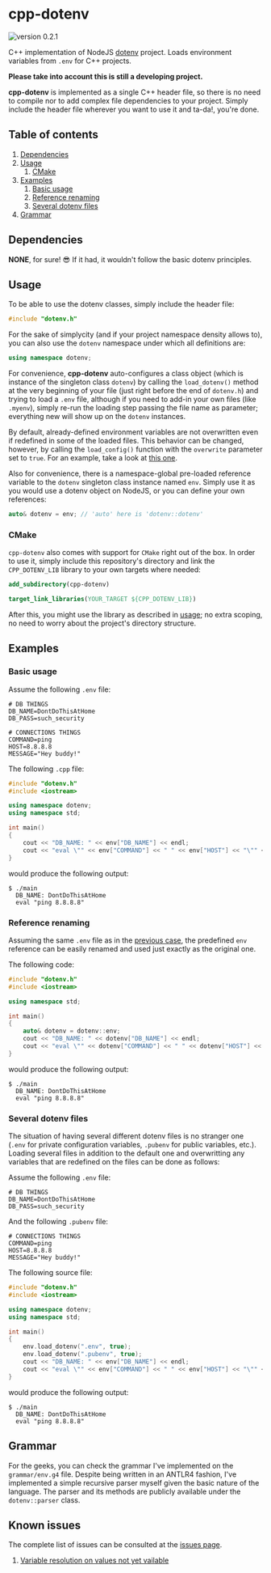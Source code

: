 # cpp-dotenv

![version 0.2.1](https://img.shields.io/badge/version-0.2.1-blue)

C++ implementation of NodeJS [dotenv](https://github.com/motdotla/dotenv) project. Loads environment variables from `.env` for C++ projects.

**Please take into account this is still a developing project.**

**cpp-dotenv** is implemented as a single C++ header file, so there is no need to compile nor to add complex file dependencies to your project. Simply include the header file wherever you want to use it and ta-da!, you're done.

## Table of contents

1. [Dependencies](#dependencies)
2. [Usage](#usage)
   1. [CMake](#cmake)
3. [Examples](#examples)
   1. [Basic usage](#basic-usage)
   2. [Reference renaming](#reference-renaming)
   3. [Several dotenv files](#several-dotenv-files)
4. [Grammar](#grammar)

## Dependencies

**NONE**, for sure! :sunglasses: If it had, it wouldn't follow the basic dotenv principles.

## Usage

To be able to use the dotenv classes, simply include the header file:

```cpp
#include "dotenv.h"
```

For the sake of simplycity (and if your project namespace density allows to), you can also use the `dotenv` namespace under which all definitions are:

```cpp
using namespace dotenv;
```

For convenience, **cpp-dotenv** auto-configures a class object (which is instance of the singleton class `dotenv`) by calling the `load_dotenv()` method at the very beginning of your file (just right before the end of `dotenv.h`) and trying to load a `.env` file, although if you need to add-in your own files (like `.myenv`), simply re-run the loading step passing the file name as parameter; everything new will show up on the `dotenv` instances.

By default, already-defined environment variables are not overwritten even if redefined in some of the loaded files. This behavior can be changed, however, by calling the `load_config()` function with the `overwrite` parameter set to `true`. For an example, take a look at [this one](#several-dotenv-files).

Also for convenience, there is a namespace-global pre-loaded reference variable to the `dotenv` singleton class instance named `env`. Simply use it as you would use a dotenv object on NodeJS, or you can define your own references:

```cpp
auto& dotenv = env; // 'auto' here is 'dotenv::dotenv'
```

### CMake

`cpp-dotenv` also comes with support for `CMake` right out of the box. In order to use it, simply include this repository's directory and link the `CPP_DOTENV_LIB` library to your own targets where needed:

```cmake
add_subdirectory(cpp-dotenv)
```

```cmake
target_link_libraries(YOUR_TARGET ${CPP_DOTENV_LIB})
```

After this, you might use the library as described in [usage](#usage); no extra scoping, no need to worry about the project's directory structure.

## Examples

### Basic usage

Assume the following `.env` file:

```env
# DB THINGS
DB_NAME=DontDoThisAtHome
DB_PASS=such_security

# CONNECTIONS THINGS
COMMAND=ping
HOST=8.8.8.8
MESSAGE="Hey buddy!"
```

The following `.cpp` file:

```cpp
#include "dotenv.h"
#include <iostream>

using namespace dotenv;
using namespace std;

int main()
{
    cout << "DB_NAME: " << env["DB_NAME"] << endl;
    cout << "eval \"" << env["COMMAND"] << " " << env["HOST"] << "\"" << endl;
}
```

would produce the following output:

```shell
$ ./main
  DB_NAME: DontDoThisAtHome
  eval "ping 8.8.8.8"
```

### Reference renaming

Assuming the same `.env` file as in the [previous case](#basic-usage), the predefined `env` reference can be easily renamed and used just exactly as the original one.

The following code:

```cpp
#include "dotenv.h"
#include <iostream>

using namespace std;

int main()
{
    auto& dotenv = dotenv::env;
    cout << "DB_NAME: " << dotenv["DB_NAME"] << endl;
    cout << "eval \"" << dotenv["COMMAND"] << " " << dotenv["HOST"] << "\"" << endl;
}
```

would produce the following output:

```shell
$ ./main
  DB_NAME: DontDoThisAtHome
  eval "ping 8.8.8.8"
```

### Several dotenv files

The situation of having several different dotenv files is no stranger one (`.env` for private configuration variables, `.pubenv` for public variables, etc.). Loading several files in addition to the default one and overwritting any variables that are redefined on the files can be done as follows:

Assume the following `.env` file:

```env
# DB THINGS
DB_NAME=DontDoThisAtHome
DB_PASS=such_security
```

And the following `.pubenv` file:

```env
# CONNECTIONS THINGS
COMMAND=ping
HOST=8.8.8.8
MESSAGE="Hey buddy!"
```

The following source file:

```cpp
#include "dotenv.h"
#include <iostream>

using namespace dotenv;
using namespace std;

int main()
{
    env.load_dotenv(".env", true);
    env.load_dotenv(".pubenv", true);
    cout << "DB_NAME: " << env["DB_NAME"] << endl;
    cout << "eval \"" << env["COMMAND"] << " " << env["HOST"] << "\"" << endl;
}
```

would produce the following output:

```shell
$ ./main
  DB_NAME: DontDoThisAtHome
  eval "ping 8.8.8.8"
```

## Grammar

For the geeks, you can check the grammar I've implemented on the `grammar/env.g4` file. Despite being written in an ANTLR4 fashion, I've implemented a simple recursive parser myself given the basic nature of the language. The parser and its methods are publicly available under the `dotenv::parser` class.

## Known issues

The complete list of issues can be consulted at the [issues page](https://github.com/adeharo9/cpp-dotenv/issues).

1. [Variable resolution on values not yet vailable](https://github.com/adeharo9/cpp-dotenv/issues/3)
